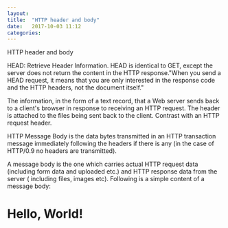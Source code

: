 ```yaml
---
layout: 
title:  "HTTP header and body"
date:   2017-10-03 11:12
categories: 
---
```


HTTP header and body

HEAD: Retrieve Header Information. HEAD is identical to GET, except the server does not return the content in the HTTP response."When you send a HEAD request, it means that you are only interested in the response code and the HTTP headers, not the document itself."

The information, in the form of a text record, that a Web server sends back to a client's browser in response to receiving an HTTP request. The header is attached to the files being sent back to the client. Contrast with an HTTP request header.

HTTP Message Body is the data bytes transmitted in an HTTP transaction message immediately following the headers if there is any (in the case of HTTP/0.9 no headers are transmitted).

A message body is the one which carries actual HTTP request data (including form data and uploaded etc.) and HTTP response data from the server ( including files, images etc). Following is a simple content of a message body: <html> <body> <h1>Hello, World!</h1>


